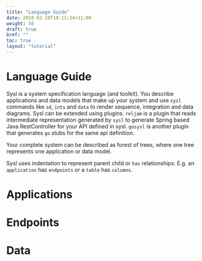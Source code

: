 ```yaml
---
title: "Language Guide"
date: 2018-02-28T10:11:24+11:00
weight: 50
draft: true
bref: ""
toc: true
layout: "tutorial"
---
```


# Language Guide

Sysl is a system specification language (and toolkit). You describe applications and data models that make up your system and use `sysl` commands like `sd`, `ints` and `data` to render sequence, integration and data diagrams. Sysl can be extended using plugins. `reljam` is a plugin that reads intermediate representation generated by `sysl` to generate Spring based Java RestController for your API defined in sysl. `gosysl` is another plugin that generates `go` stubs for the same api definition.

Your complete system can be described as forest of trees, where one tree represents one application or data model.

Sysl uses indentation to represent parent child or `has` relationships. E.g. an  `application` has `endpoints` or a `table` has `columns`.


# Applications
# Endpoints
# Data
